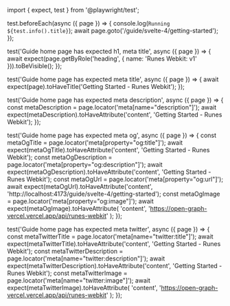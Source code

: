 import { expect, test } from '@playwright/test';

test.beforeEach(async ({ page }) => {
  console.log(`Running ${test.info().title}`);
  await page.goto('/guide/svelte-4/getting-started');
});

test('Guide home page has expected h1, meta title', async ({ page }) => {
  await expect(page.getByRole('heading', { name: 'Runes Webkit: v1' })).toBeVisible();
});

test('Guide home page has expected meta title', async ({ page }) => {
  await expect(page).toHaveTitle('Getting Started - Runes Webkit');
});

test('Guide home page has expected meta description', async ({ page }) => {
  const metaDescription = page.locator('meta[name="description"]');
  await expect(metaDescription).toHaveAttribute('content', 'Getting Started - Runes Webkit');
});

test('Guide home page has expected meta og', async ({ page }) => {
  const metaOgTitle = page.locator('meta[property="og:title"]');
  await expect(metaOgTitle).toHaveAttribute('content', 'Getting Started - Runes Webkit');
  const metaOgDescription = page.locator('meta[property="og:description"]');
  await expect(metaOgDescription).toHaveAttribute('content', 'Getting Started - Runes Webkit');
  const metaOgUrl = page.locator('meta[property="og:url"]');
  await expect(metaOgUrl).toHaveAttribute('content', 'http://localhost:4173/guide/svelte-4/getting-started');
  const metaOgImage = page.locator('meta[property="og:image"]');
  await expect(metaOgImage).toHaveAttribute(
    'content',
    'https://open-graph-vercel.vercel.app/api/runes-webkit'
  );
});

test('Guide home page has expected meta twitter', async ({ page }) => {
  const metaTwitterTitle = page.locator('meta[name="twitter:title"]');
  await expect(metaTwitterTitle).toHaveAttribute('content', 'Getting Started - Runes Webkit');
  const metaTwitterDescription = page.locator('meta[name="twitter:description"]');
  await expect(metaTwitterDescription).toHaveAttribute('content', 'Getting Started - Runes Webkit');
  const metaTwitterImage = page.locator('meta[name="twitter:image"]');
  await expect(metaTwitterImage).toHaveAttribute(
    'content',
    'https://open-graph-vercel.vercel.app/api/runes-webkit'
  );
});
